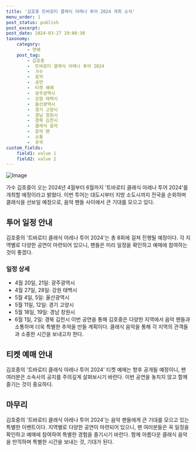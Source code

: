 ```yaml
---
title: '김호중 트바로티 클래식 아레나 투어 2024 개최 소식'
menu_order: 1
post_status: publish
post_excerpt: 
post_date: 2024-03-27 19:00:30
taxonomy:
    category:
        - 연예
    post_tag:
        - 김호중
        -  트바로티 클래식 아레나 투어 2024
        -  가수
        -  음악
        -  공연
        -  티켓 예매
        -  광주광역시
        -  강원 태백시
        -  울산광역시
        -  경기 고양시
        -  경남 창원시
        -  경북 김천시
        -  클래식 음악
        -  음악 팬
        -  소통
        -  추억
custom_fields:
    field1: value 1
    field2: value 2
---
```


![Image](https://mimgnews.pstatic.net/image/112/2024/03/26/202403261632516306891_20240326163447_01_20240326163701250.jpg?type=w540)

가수 김호중이 오는 2024년 4월부터 6월까지 '트바로티 클래식 아레나 투어 2024'를 개최할 예정이라고 밝혔다. 이번 투어는 대도시부터 지방 소도시까지 전국을 순회하며 클래식을 선보일 예정으로, 음악 팬들 사이에서 큰 기대를 모으고 있다.
## 투어 일정 안내
김호중의 '트바로티 클래식 아레나 투어 2024'는 총 8회에 걸쳐 진행될 예정이다. 각 지역별로 다양한 공연이 마련되어 있으니, 팬들은 미리 일정을 확인하고 예매에 참여하는 것이 좋겠다.
### 일정 상세
- 4월 20일, 21일: 광주광역시
- 4월 27일, 28일: 강원 태백시
- 5월 4일, 5일: 울산광역시
- 5월 11일, 12일: 경기 고양시
- 5월 18일, 19일: 경남 창원시
- 6월 1일, 2일: 경북 김천시 
이번 공연을 통해 김호중은 다양한 지역에서 음악 팬들과 소통하며 더욱 특별한 추억을 만들 계획이다. 클래식 음악을 통해 각 지역의 관객들과 소중한 시간을 보내고자 한다.
## 티켓 예매 안내
김호중의 '트바로티 클래식 아레나 투어 2024' 티켓 예매는 향후 공개될 예정이니, 팬 여러분은 소속사의 공지를 주의깊게 살펴보시기 바란다. 이번 공연을 놓치지 않고 함께 즐기는 것이 중요하다.
## 마무리
김호중의 '트바로티 클래식 아레나 투어 2024'는 음악 팬들에게 큰 기대를 모으고 있는 특별한 이벤트이다. 지역별로 다양한 공연이 마련되어 있으니, 팬 여러분들은 꼭 일정을 확인하고 예매에 참여하여 특별한 경험을 즐기시기 바란다. 함께 아름다운 클래식 음악을 만끽하며 특별한 시간을 보내는 것, 기대가 된다.
